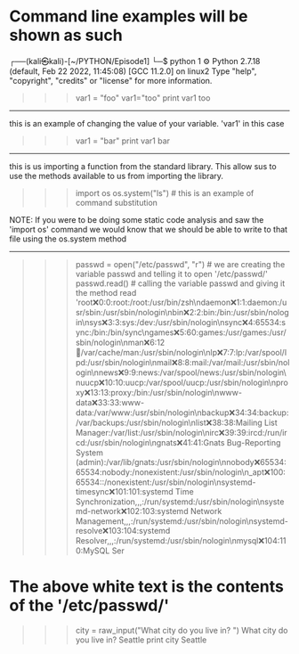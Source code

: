 
# Command line examples will be shown as such

┌──(kali㉿kali)-[~/PYTHON/Episode1]
└─$ python                                                        1 ⚙
Python 2.7.18 (default, Feb 22 2022, 11:45:08) 
[GCC 11.2.0] on linux2
Type "help", "copyright", "credits" or "license" for more information.
>>> var1 = "foo"
>>> var1="too"
>>> print var1
too
>>>
------------------------------------------
this is an example of changing the value of your variable. 'var1' in this case

>>> var1 = "bar"
>>> print var1
bar
>>>

-----------------------------------------------
this is us importing a function from the standard library. This allow sus to use the methods available to us from importing the library.
>>> import os
>>> os.system("ls")		# this is an example of command substitution

NOTE: If you were to be doing some static code analysis and saw
 the 'import os' command we would know that we should be able to write
 to that file using the os.system method



------------------------------------------------------

>>> 
>>> 
>>> 
>>> passwd = open("/etc/passwd", "r")		# we are creating the variable passwd and telling it to open '/etc/passwd/'
>>> passwd.read()			#  calling the variable passwd and giving it the method read 
'root:x:0:0:root:/root:/usr/bin/zsh\ndaemon:x:1:1:daemon:/usr/sbin:/usr/sbin/nologin\nbin:x:2:2:bin:/bin:/usr/sbin/nologin\nsys:x:3:3:sys:/dev:/usr/sbin/nologin\nsync:x:4:65534:sync:/bin:/bin/sync\ngames:x:5:60:games:/usr/games:/usr/sbin/nologin\nman:x:6:12:man:/var/cache/man:/usr/sbin/nologin\nlp:x:7:7:lp:/var/spool/lpd:/usr/sbin/nologin\nmail:x:8:8:mail:/var/mail:/usr/sbin/nologin\nnews:x:9:9:news:/var/spool/news:/usr/sbin/nologin\nuucp:x:10:10:uucp:/var/spool/uucp:/usr/sbin/nologin\nproxy:x:13:13:proxy:/bin:/usr/sbin/nologin\nwww-data:x:33:33:www-data:/var/www:/usr/sbin/nologin\nbackup:x:34:34:backup:/var/backups:/usr/sbin/nologin\nlist:x:38:38:Mailing List Manager:/var/list:/usr/sbin/nologin\nirc:x:39:39:ircd:/run/ircd:/usr/sbin/nologin\ngnats:x:41:41:Gnats Bug-Reporting System (admin):/var/lib/gnats:/usr/sbin/nologin\nnobody:x:65534:65534:nobody:/nonexistent:/usr/sbin/nologin\n_apt:x:100:65534::/nonexistent:/usr/sbin/nologin\nsystemd-timesync:x:101:101:systemd Time Synchronization,,,:/run/systemd:/usr/sbin/nologin\nsystemd-network:x:102:103:systemd Network Management,,,:/run/systemd:/usr/sbin/nologin\nsystemd-resolve:x:103:104:systemd Resolver,,,:/run/systemd:/usr/sbin/nologin\nmysql:x:104:110:MySQL Ser


# The above white text is the contents of the '/etc/passwd/'

>>> city = raw_input("What city do you live in? ")
What city do you live in? Seattle
>>> print city
Seattle
































